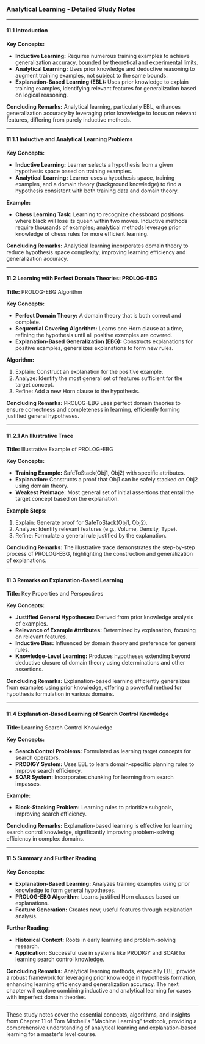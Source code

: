 ### Analytical Learning - Detailed Study Notes

---

#### **11.1 Introduction**

**Key Concepts:**
- **Inductive Learning:** Requires numerous training examples to achieve generalization accuracy, bounded by theoretical and experimental limits.
- **Analytical Learning:** Uses prior knowledge and deductive reasoning to augment training examples, not subject to the same bounds.
- **Explanation-Based Learning (EBL):** Uses prior knowledge to explain training examples, identifying relevant features for generalization based on logical reasoning.

**Concluding Remarks:**
Analytical learning, particularly EBL, enhances generalization accuracy by leveraging prior knowledge to focus on relevant features, differing from purely inductive methods.

---

#### **11.1.1 Inductive and Analytical Learning Problems**

**Key Concepts:**
- **Inductive Learning:** Learner selects a hypothesis from a given hypothesis space based on training examples.
- **Analytical Learning:** Learner uses a hypothesis space, training examples, and a domain theory (background knowledge) to find a hypothesis consistent with both training data and domain theory.

**Example:**
- **Chess Learning Task:** Learning to recognize chessboard positions where black will lose its queen within two moves. Inductive methods require thousands of examples; analytical methods leverage prior knowledge of chess rules for more efficient learning.

**Concluding Remarks:**
Analytical learning incorporates domain theory to reduce hypothesis space complexity, improving learning efficiency and generalization accuracy.

---

#### **11.2 Learning with Perfect Domain Theories: PROLOG-EBG**

**Title:** PROLOG-EBG Algorithm

**Key Concepts:**
- **Perfect Domain Theory:** A domain theory that is both correct and complete.
- **Sequential Covering Algorithm:** Learns one Horn clause at a time, refining the hypothesis until all positive examples are covered.
- **Explanation-Based Generalization (EBG):** Constructs explanations for positive examples, generalizes explanations to form new rules.

**Algorithm:**
1. Explain: Construct an explanation for the positive example.
2. Analyze: Identify the most general set of features sufficient for the target concept.
3. Refine: Add a new Horn clause to the hypothesis.

**Concluding Remarks:**
PROLOG-EBG uses perfect domain theories to ensure correctness and completeness in learning, efficiently forming justified general hypotheses.

---

#### **11.2.1 An Illustrative Trace**

**Title:** Illustrative Example of PROLOG-EBG

**Key Concepts:**
- **Training Example:** SafeToStack(Obj1, Obj2) with specific attributes.
- **Explanation:** Constructs a proof that Obj1 can be safely stacked on Obj2 using domain theory.
- **Weakest Preimage:** Most general set of initial assertions that entail the target concept based on the explanation.

**Example Steps:**
1. Explain: Generate proof for SafeToStack(Obj1, Obj2).
2. Analyze: Identify relevant features (e.g., Volume, Density, Type).
3. Refine: Formulate a general rule justified by the explanation.

**Concluding Remarks:**
The illustrative trace demonstrates the step-by-step process of PROLOG-EBG, highlighting the construction and generalization of explanations.

---

#### **11.3 Remarks on Explanation-Based Learning**

**Title:** Key Properties and Perspectives

**Key Concepts:**
- **Justified General Hypotheses:** Derived from prior knowledge analysis of examples.
- **Relevance of Example Attributes:** Determined by explanation, focusing on relevant features.
- **Inductive Bias:** Influenced by domain theory and preference for general rules.
- **Knowledge-Level Learning:** Produces hypotheses extending beyond deductive closure of domain theory using determinations and other assertions.

**Concluding Remarks:**
Explanation-based learning efficiently generalizes from examples using prior knowledge, offering a powerful method for hypothesis formulation in various domains.

---

#### **11.4 Explanation-Based Learning of Search Control Knowledge**

**Title:** Learning Search Control Knowledge

**Key Concepts:**
- **Search Control Problems:** Formulated as learning target concepts for search operators.
- **PRODIGY System:** Uses EBL to learn domain-specific planning rules to improve search efficiency.
- **SOAR System:** Incorporates chunking for learning from search impasses.

**Example:**
- **Block-Stacking Problem:** Learning rules to prioritize subgoals, improving search efficiency.

**Concluding Remarks:**
Explanation-based learning is effective for learning search control knowledge, significantly improving problem-solving efficiency in complex domains.

---

#### **11.5 Summary and Further Reading**

**Key Concepts:**
- **Explanation-Based Learning:** Analyzes training examples using prior knowledge to form general hypotheses.
- **PROLOG-EBG Algorithm:** Learns justified Horn clauses based on explanations.
- **Feature Generation:** Creates new, useful features through explanation analysis.

**Further Reading:**
- **Historical Context:** Roots in early learning and problem-solving research.
- **Application:** Successful use in systems like PRODIGY and SOAR for learning search control knowledge.

**Concluding Remarks:**
Analytical learning methods, especially EBL, provide a robust framework for leveraging prior knowledge in hypothesis formation, enhancing learning efficiency and generalization accuracy. The next chapter will explore combining inductive and analytical learning for cases with imperfect domain theories.

---

These study notes cover the essential concepts, algorithms, and insights from Chapter 11 of Tom Mitchell's "Machine Learning" textbook, providing a comprehensive understanding of analytical learning and explanation-based learning for a master's level course.